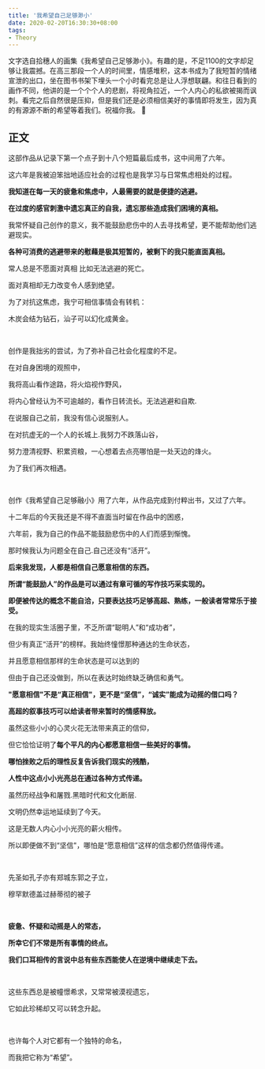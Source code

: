```yaml
---
title: '我希望自己足够渺小'
date: 2020-02-20T16:30:30+08:00
tags:
- Theory
---
```


文字选自拾穗人的画集《我希望自己足够渺小》。有趣的是，不足1100的文字却足够让我震撼。在高三那段一个人的时间里，情感堆积，这本书成为了我短暂的情绪宣泄的出口，坐在图书书架下埋头一个小时看完总是让人浮想联翩。和往日看到的画作不同，他讲的是一个个个人的悲剧，将视角拉近，一个人内心的私欲被揭而讽刺。看完之后自然很是压抑，但是我们还是必须相信美好的事情即将发生，因为真的有源源不断的希望等着我们。祝福你我。 🎈 

<!--more-->

## 正文

这部作品从记录下第一个点子到十八个短篇最后成书，这中间用了六年。

这六年是我被迫笨拙地适应社会的过程也是我学习与日常焦虑相处的过程。

**我知道在每一天的疲惫和焦虑中，人最需要的就是便捷的逃避。**

**在过度的感官刺激中遗忘真正的自我，遗忘那些造成我们困境的真相。**

我常怀疑自己创作的意义，我不能鼓励悲伤中的人去寻找希望，更不能帮助他们逃避现实。

**各种可消费的逃避带来的慰藉是极其短暂的，被剩下的我只能直面真相。**

常人总是不愿面对真相 比如无法逃避的死亡。

面对真相却无力改变令人感到绝望。

 为了对抗这焦虑，我宁可相信事情会有转机：

木炭会结为钻石，汕子可以幻化成黄金。

</br>

创作是我拙劣的尝试，为了弥补自己社会化程度的不足。

在对自身困境的观照中，

我将高山看作途路，将火焰视作野风，

将内心曾经认为不可逾越的，看作日转流长。无法逃避和自欺.

在说服自己之前，我没有信心说服别人。

在对抗虚无的一个人的长城上.我努力不跌落山谷，

努力澄清视野、积累资粮，一心想着去点亮哪怕是一处天边的烽火。

为了我们再次相遇。

</br>

创作《我希望自己足够融小》用了六年，从作品完成到付粹出书，又过了六年。

十二年后的今天我还是不得不直面当时留在作品中的困惑，

六年前，我为自己的作品不能鼓励悲伤中的人们而感到惭愧。

那时候我认为问题全在自己.自己还没有“活开”。

**后来我发现，人都是相信自己愿意相信的东西。**

**所谓“能鼓励人”的作品是可以通过有章可循的写作技巧采实现的。**

**即便被传达的概念不能自洽，只要表达技巧足够高超、熟练，一般读者常常乐于接受。**

在我的现实生活圈子里，不乏所谓“聪明人”和“成功者”，

但少有真正“活开”的榜样。我始终憧憬那种通达的生命状态，

并且愿意相信那样的生命状态是可以达到的

但由于自己还没做到，所以在表达时始终缺乏确信和勇气。

**"愿意相信"不是“真正相信"，更不是“坚信”，“诚实”能成为动摇的借口吗？**

**高超的叙事技巧可以给读者带来暂时的情感释放。**

虽然这些小小的心灵火花无法带来真正的信仰，

但它恰恰证明了**每个平凡的内心都愿意相信一些美好的事情。**

**哪怕挫败之后的理性反复告诉我们现实的残酷，**

**人性中这点小小光亮总在通过各种方式传递。**

虽然历经战争和屠戮.黑暗时代和文化断层.

文明仍然幸运地延续到了今天。

这是无数人内心小小光亮的薪火相传。

所以即便做不到“坚信"，哪怕是“愿意相信”这样的信念都仍然值得传递。

</br>

先圣如孔子亦有郑城东郭之子立，

穆罕默德盖过赫蒂彻的被子

</br>

**疲惫、怀疑和动摇是人的常态，**

**所幸它们不常是所有事情的终点。**

**我们口耳相传的言说中总有些东西能使人在逆境中继续走下去。**

</br>

这些东西总是被幢憬希求，又常常被漠视遗忘，

它如此珍稀却又可以转念升起。

</br>

也许每个人对它都有一个独特的命名，

而我把它称为“希望”。

</br>

</br>